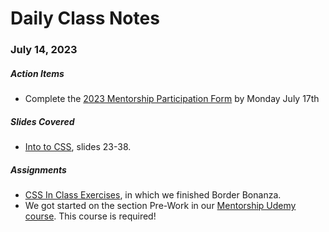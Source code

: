 # Daily Class Notes

### July 14, 2023

##### Action Items

- Complete the  [2023 Mentorship Participation Form](https://forms.gle/pJKRSKu2F1jZGsRG8) by Monday July 17th

##### Slides Covered

- [Into to CSS](https://www.canva.com/design/DAFnIubtXC8/iFIr3Uf4Hlv4Tp80z_JLGA/edit), slides 23-38.

##### Assignments

- [CSS In Class Exercises](https://github.com/AnnieCannons/css-in-class-exercises), in which we finished Border Bonanza.
- We got started on the section Pre-Work in our [Mentorship Udemy course](https://anniecannons.udemy.com/learning-paths/5560730/). This course is required!
